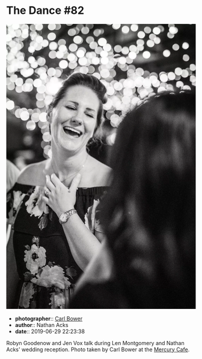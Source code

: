 # The Dance \#82

![Robyn Goodenow and Jen Vox talk](assets/2019-06-29-set-4-the-dance-82.webp)

* **photographer**:: [Carl Bower](https://carlbowerphotos.com)
* **author**:: Nathan Acks
* **date**:: 2019-06-29 22:23:38

Robyn Goodenow and Jen Vox talk during Len Montgomery and Nathan Acks' wedding reception. Photo taken by Carl Bower at the [Mercury Cafe](http://mercurycafe.com).
